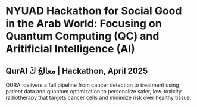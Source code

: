 # NYUAD Hackathon for Social Good in the Arab World: Focusing on Quantum Computing (QC) and Aritificial Intelligence (AI)
## QurAI معالجُ كَ | Hackathon, April 2025

QURAI delivers a full pipeline from cancer detection to treatment using patient data and quantum optimization to personalize safer, low-toxicity radiotherapy that targets cancer cells and minimize risk over healthy tissue. 
